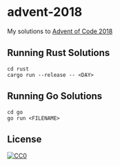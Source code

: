# advent-2018

My solutions to [Advent of Code 2018](https://adventofcode.com)

## Running Rust Solutions

```
cd rust
cargo run --release -- <DAY>
```

## Running Go Solutions

```
cd go
go run <FILENAME>
```

## License
[![CC0](https://mirrors.creativecommons.org/presskit/buttons/88x31/svg/cc-zero.svg)](https://creativecommons.org/publicdomain/zero/1.0/)
